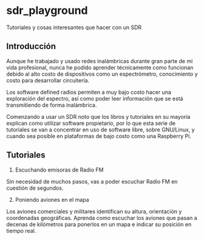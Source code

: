 # sdr_playground
Tutoriales y cosas interesantes que hacer con un SDR

## Introducción

Aunque he trabajado y usado redes inalámbricas durante gran parte de mi vida profesional, nunca he podido aprender técnicamente como funcionan debido al alto costo de dispositivos como un espectrómetro, conocimiento y costo para desarrollar circuitería.

Los software defined radios permiten a muy bajo costo hacer una exploración del espectro, así como poder leer información que se está transmitiendo de forma inalámbrica.

Comenzando a usar un SDR noto que los libros y tutoriales en su mayoría explican como utilizar software propietario, por lo que esta serie de tutoriales se van a concentrar en uso de software libre, sobre GNU/Linux, y cuando sea posible en plataformas de bajo costo como una Raspberry Pi.

## Tutoriales

1. Escuchando emisoras de Radio FM

Sin necesidad de muchos pasos, vas a poder escuchar Radio FM en cuestión de segundos.

2. Poniendo aviones en el mapa

Los aviones comerciales y militares identifican su altura, orientación y coordenadas geográficas. Aprenda como escuchar los aviones que pasan a decenas de kilómetros para ponerlos en un mapa e indicar su posición en tiempo real.

